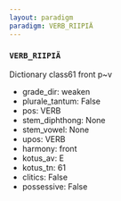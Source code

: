 ```yaml
---
layout: paradigm
paradigm: VERB_RIIPIÄ
---
```

### ` VERB_RIIPIÄ `

Dictionary class61 front p~v
* grade_dir: weaken
* plurale_tantum: False
* pos: VERB
* stem_diphthong: None
* stem_vowel: None
* upos: VERB
* harmony: front
* kotus_av: E
* kotus_tn: 61
* clitics: False
* possessive: False
